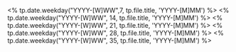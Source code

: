 <% tp.date.weekday("YYYY-[W]WW",7, tp.file.title, 'YYYY-[M]MM') %>
<% tp.date.weekday("YYYY-[W]WW", 14, tp.file.title, 'YYYY-[M]MM') %>
<% tp.date.weekday("YYYY-[W]WW", 21, tp.file.title, 'YYYY-[M]MM') %>
<% tp.date.weekday("YYYY-[W]WW", 28, tp.file.title, 'YYYY-[M]MM') %>
<% tp.date.weekday("YYYY-[W]WW", 35, tp.file.title, 'YYYY-[M]MM') %>


